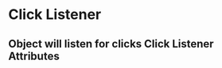 
Click Listener
==============


Object will listen for clicks
Click Listener Attributes
-------------------------
